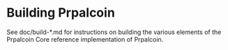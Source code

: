 Building Prpalcoin
================

See doc/build-*.md for instructions on building the various
elements of the Prpalcoin Core reference implementation of Prpalcoin.

